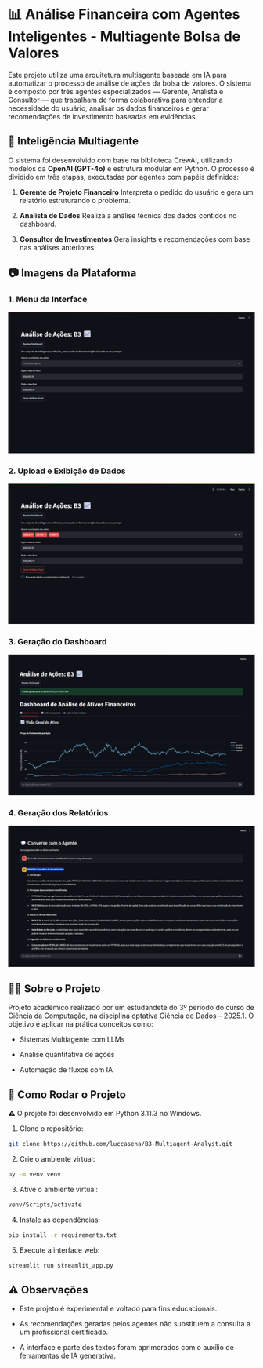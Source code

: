 # 📊 Análise Financeira com Agentes Inteligentes - Multiagente Bolsa de Valores
Este projeto utiliza uma arquitetura multiagente baseada em IA para automatizar o processo de análise de ações da bolsa de valores. O sistema é composto por três agentes especializados — Gerente, Analista e Consultor — que trabalham de forma colaborativa para entender a necessidade do usuário, analisar os dados financeiros e gerar recomendações de investimento baseadas em evidências.

## 🧠 Inteligência Multiagente
O sistema foi desenvolvido com base na biblioteca CrewAI, utilizando modelos da **OpenAI (GPT-4o)** e estrutura modular em Python. O processo é dividido em três etapas, executadas por agentes com papéis definidos:

1. **Gerente de Projeto Financeiro**
Interpreta o pedido do usuário e gera um relatório estruturando o problema.

2. **Analista de Dados**
Realiza a análise técnica dos dados contidos no dashboard.

3. **Consultor de Investimentos**
Gera insights e recomendações com base nas análises anteriores.

## 📷 Imagens da Plataforma

### 1. Menu da Interface
<img src="img/menu.png" alt=""></img>

### 2. Upload e Exibição de Dados

<img src="img/inserindo_dados.png" alt=""></img>

### 3. Geração do Dashboard

<img src="img/dashboard.png" alt=""></img>

### 4. Geração dos Relatórios

<img src="img/agente.png" alt=""></img>

## 👨‍💻 Sobre o Projeto
Projeto acadêmico realizado por um estudandete do 3º período do curso de Ciência da Computação, na disciplina optativa Ciência de Dados – 2025.1. O objetivo é aplicar na prática conceitos como:

- Sistemas Multiagente com LLMs

- Análise quantitativa de ações

- Automação de fluxos com IA

## 🚀 Como Rodar o Projeto
⚠ O projeto foi desenvolvido em Python 3.11.3 no Windows.

1. Clone o repositório:

```bash 
git clone https://github.com/luccasena/B3-Multiagent-Analyst.git
```

2. Crie o ambiente virtual:

```bash 
py -m venv venv
```

3. Ative o ambiente virtual:

```bash 
venv/Scripts/activate
```
4. Instale as dependências:

```bash 
pip install -r requirements.txt
```

5. Execute a interface web:

```bash 
streamlit run streamlit_app.py
```

## ⚠ Observações
- Este projeto é experimental e voltado para fins educacionais.

- As recomendações geradas pelos agentes não substituem a consulta a um profissional certificado.

- A interface e parte dos textos foram aprimorados com o auxílio de ferramentas de IA generativa.